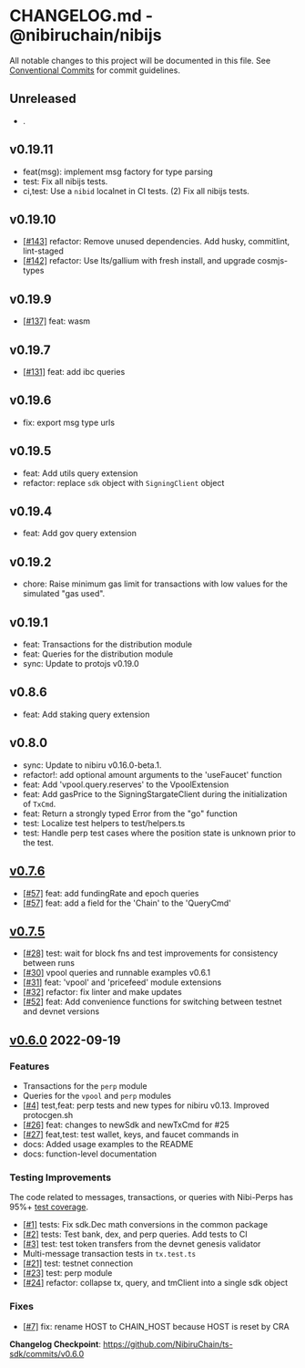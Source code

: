# CHANGELOG.md - @nibiruchain/nibijs

All notable changes to this project will be documented in this file.
See [Conventional Commits](https://conventionalcommits.org) for commit guidelines.

## Unreleased

- .

## v0.19.11

- feat(msg): implement msg factory for type parsing 
- test: Fix all nibijs tests.
- ci,test: Use a `nibid` localnet in CI tests. (2) Fix all nibijs tests.

## v0.19.10

- [[#143]](https://github.com/NibiruChain/ts-sdk/pull/143) refactor: Remove unused dependencies. Add husky, commitlint, lint-staged
- [[#142]](https://github.com/NibiruChain/ts-sdk/pull/142) refactor: Use lts/gallium with fresh install, and upgrade cosmjs-types

## v0.19.9

- [[#137]](https://github.com/NibiruChain/ts-sdk/pull/137) feat: wasm

## v0.19.7

- [[#131]](https://github.com/NibiruChain/ts-sdk/pull/131) feat: add ibc queries

## v0.19.6

- fix: export msg type urls

## v0.19.5

- feat: Add utils query extension
- refactor: replace `sdk` object with `SigningClient` object

## v0.19.4

- feat: Add gov query extension

## v0.19.2

- chore: Raise minimum gas limit for transactions with low values for the simulated "gas used".

## v0.19.1

- feat: Transactions for the distribution module
- feat: Queries for the distribution module
- sync: Update to protojs v0.19.0

## v0.8.6

- feat: Add staking query extension

## v0.8.0

- sync: Update to nibiru v0.16.0-beta.1.
- refactor!: add optional amount arguments to the 'useFaucet' function
- feat: Add 'vpool.query.reserves' to the VpoolExtension
- feat: Add gasPrice to the SigningStargateClient during the initialization of `TxCmd`.
- feat: Return a strongly typed Error from the "go" function
- test: Localize test helpers to test/helpers.ts
- test: Handle perp test cases where the position state is unknown prior to the test.

## [v0.7.6](https://github.com/NibiruChain/ts-sdk/releases/tag/v0.7.6)

- [[#57]](https://github.com/NibiruChain/ts-sdk/pull/57) feat: add fundingRate and epoch queries
- [[#57]](https://github.com/NibiruChain/ts-sdk/pull/57) feat: add a field for the 'Chain' to the 'QueryCmd'

## [v0.7.5](https://github.com/NibiruChain/ts-sdk/compare/v0.7.0-alpha.2...HEAD)

- [[#28]](https://github.com/NibiruChain/ts-sdk/pull/28) test: wait for block fns and test improvements for consistency between runs
- [[#30]](https://github.com/NibiruChain/ts-sdk/pull/30) vpool queries and runnable examples v0.6.1
- [[#31]](https://github.com/NibiruChain/ts-sdk/pull/31) feat: 'vpool' and 'pricefeed' module extensions
- [[#32]](https://github.com/NibiruChain/ts-sdk/pull/32) refactor: fix linter and make updates
- [[#52]](https://github.com/NibiruChain/ts-sdk/pull/52) feat: Add convenience functions for switching between testnet and devnet versions

## [v0.6.0](https://github.com/NibiruChain/ts-sdk/releases/tag/v0.6.0) 2022-09-19

### Features

- Transactions for the `perp` module
- Queries for the `vpool` and `perp` modules
- [[#4]](https://github.com/NibiruChain/ts-sdk/pull/4) test,feat: perp tests and new types for nibiru v0.13. Improved protocgen.sh
- [[#26]](https://github.com/NibiruChain/ts-sdk/pull/26) feat: changes to newSdk and newTxCmd for #25
- [[#27]](https://github.com/NibiruChain/ts-sdk/pull/27) feat,test: test wallet, keys, and faucet commands in
- docs: Added usage examples to the README
- docs: function-level documentation

### Testing Improvements

The code related to messages, transactions, or queries with Nibi-Perps has 95%+ [test coverage](https://github.com/NibiruChain/ts-sdk/actions/runs/3085927495/jobs/4989760331).

- [[#1]](https://github.com/NibiruChain/ts-sdk/pull/1) tests: Fix sdk.Dec math conversions in the common package
- [[#2]](https://github.com/NibiruChain/ts-sdk/pull/2) tests: Test bank, dex, and perp queries. Add tests to CI
- [[#3]](https://github.com/NibiruChain/ts-sdk/pull/3) test: test token transfers from the devnet genesis validator
- Multi-message transaction tests in `tx.test.ts`
- [[#21]](https://github.com/NibiruChain/ts-sdk/pull/21) test: testnet connection
- [[#23]](https://github.com/NibiruChain/ts-sdk/pull/23) test: perp module
- [[#24]](https://github.com/NibiruChain/ts-sdk/pull/24) refactor: collapse tx, query, and tmClient into a single sdk object

### Fixes

- [[#7]](https://github.com/NibiruChain/ts-sdk/pull/7) fix: rename HOST to CHAIN_HOST because HOST is reset by CRA

**Changelog Checkpoint**: <https://github.com/NibiruChain/ts-sdk/commits/v0.6.0>
